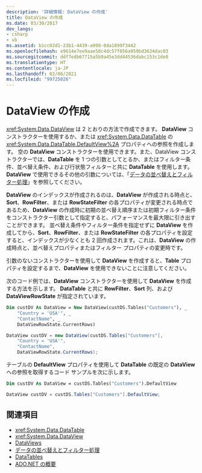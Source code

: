 ```yaml
---
description: '詳細情報: DataView の作成'
title: DataView の作成
ms.date: 03/30/2017
dev_langs:
- csharp
- vb
ms.assetid: b1cc02d1-23b1-4439-a998-0da1899f3442
ms.openlocfilehash: e9614e7ee9aae58c4dc57f856a959bd3624dac03
ms.sourcegitcommit: ddf7edb67715a5b9a45e3dd44536dabc153c1de0
ms.translationtype: HT
ms.contentlocale: ja-JP
ms.lasthandoff: 02/06/2021
ms.locfileid: "99725026"
---
```

# <a name="creating-a-dataview"></a>DataView の作成

<xref:System.Data.DataView> は 2 とおりの方法で作成できます。 **DataView** コンストラクターを使用するか、または <xref:System.Data.DataTable> の <xref:System.Data.DataTable.DefaultView%2A> プロパティへの参照を作成します。 空の **DataView** コンストラクターを使用できます。また、DataView コンストラクターでは、**DataTable** を 1 つの引数としてとるか、またはフィルター条件、並べ替え条件、および行状態フィルターと共に **DataTable** を使用します。 **DataView** で使用できるその他の引数については、「[データの並べ替えとフィルター処理](sorting-and-filtering-data.md)」を参照してください。  
  
 **DataView** のインデックスが作成されるのは、**DataView** が作成される時点と、**Sort**、**RowFilter**、または **RowStateFilter** の各プロパティが変更される時点であるため、**DataView** の作成時に初期の並べ替え順序または初期フィルター条件をコンストラクター引数として指定すると、パフォーマンスを最大限に引き出すことができます。 並べ替え条件やフィルター条件を指定せずに **DataView** を作成してから、**Sort**、**RowFilter**、または **RowStateFilter** の各プロパティを設定すると、インデックスが少なくとも 2 回作成されます。これは、**DataView** の作成時点と、並べ替えプロパティまたはフィルター プロパティの変更時です。  
  
 引数のないコンストラクターを使用して **DataView** を作成すると、**Table** プロパティを設定するまで、**DataView** を使用できないことに注意してください。  
  
 次のコード例では、**DataView** コンストラクターを使用して **DataView** を作成する方法を示します。 **DataTable** と共に **RowFilter**、**Sort** 列、および **DataViewRowState** が指定されています。  
  
```vb  
Dim custDV As DataView = New DataView(custDS.Tables("Customers"), _  
    "Country = 'USA'", _  
    "ContactName", _  
    DataViewRowState.CurrentRows)  
```  
  
```csharp  
DataView custDV = new DataView(custDS.Tables["Customers"],
    "Country = 'USA'",
    "ContactName",
    DataViewRowState.CurrentRows);  
```  
  
 テーブルの **DefaultView** プロパティを使用して **DataTable** の既定の **DataView** への参照を取得するコード サンプルを次に示します。  
  
```vb  
Dim custDV As DataView = custDS.Tables("Customers").DefaultView  
```  
  
```csharp  
DataView custDV = custDS.Tables["Customers"].DefaultView;  
```  
  
## <a name="see-also"></a>関連項目

- <xref:System.Data.DataTable>
- <xref:System.Data.DataView>
- [DataViews](dataviews.md)
- [データの並べ替えとフィルター処理](sorting-and-filtering-data.md)
- [DataTables](datatables.md)
- [ADO.NET の概要](../ado-net-overview.md)
